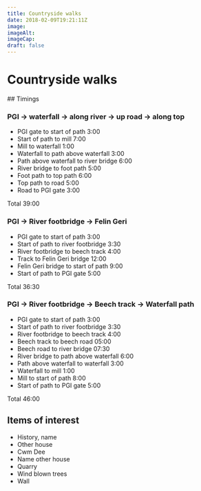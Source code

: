 ```yaml
---
title: Countryside walks
date: 2018-02-09T19:21:11Z
image: 
imageAlt: 
imageCap: 
draft: false
---
```


# Countryside walks

## Timings

### PGI -> waterfall -> along river -> up road -> along top

* PGI gate to start of path 3:00
* Start of path to mill 7:00
* Mill to waterfall 1:00
* Waterfall to path above waterfall 3:00
* Path above waterfall to river bridge 6:00
* River bridge to foot path 5:00
* Foot path to top path 6:00
* Top path to road 5:00
* Road to PGI gate 3:00

Total 39:00

### PGI -> River footbridge -> Felin Geri

* PGI gate to start of path 3:00
* Start of path to river footbridge 3:30
* River footbridge to beech track 4:00
* Track to Felin Geri bridge 12:00
* Felin Geri bridge to start of path 9:00
* Start of path to PGI gate 5:00

Total 36:30

### PGI -> River footbridge -> Beech track -> Waterfall path

* PGI gate to start of path 3:00
* Start of path to river footbridge 3:30
* River footbridge to beech track 4:00
* Beech track to beech road 05:00
* Beech road to river bridge 07:30
* River bridge to path above waterfall 6:00
* Path above waterfall to waterfall 3:00
* Waterfall to mill 1:00
* Mill to start of path 8:00
* Start of path to PGI gate 5:00

Total 46:00

## Items of interest

* History, name
* Other house
* Cwm Dee
* Name other house
* Quarry
* Wind blown trees
* Wall
